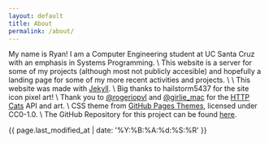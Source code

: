 ```yaml
---
layout: default
title: About
permalink: /about/
---
```


My name is Ryan! I am a Computer Engineering student at UC Santa Cruz with an emphasis in Systems Programming. \\
This website is a server for some of my projects (although most not publicly accesible) and hopefully a landing page for some of my more recent activities and projects. \\
\\
This website was made with [Jekyll](https://jekyllrb.com/). \\
Big thanks to hailstorm5437 for the site icon pixel art! \\
Thank you to [@rogeriopvl](https://twitter.com/rogeriopvl) and [@girlie_mac](https://twitter.com/girlie_mac) for the [HTTP Cats](https://http.cat) API and art. \\
CSS theme from [GitHub Pages Themes](https://github.com/pages-themes), licensed under CC0-1.0. \\
The GitHub Repository for this project can be found [here](https://github.com/RyantheKing/RyansSite).

{{ page.last_modified_at | date: '%Y:%B:%A:%d:%S:%R' }}